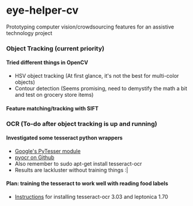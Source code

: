 eye-helper-cv
=============

Prototyping computer vision/crowdsourcing features for an assistive technology project 

### Object Tracking (current priority)

#### Tried different things in OpenCV 
- HSV object tracking (At first glance, it's not the best for multi-color objects)
- Contour detection (Seems promising, need to demystify the math a bit and test on grocery store items)

#### Feature matching/tracking with SIFT

### OCR (To-do after object tracking is up and running)

#### Investigated some tesseract python wrappers
- [Google's PyTesser module](https://code.google.com/p/pytesser/w/list)
- [pyocr on Github](https://github.com/jflesch/pyocr)
- Also remember to 
    sudo apt-get install tesseract-ocr
- Results are lackluster without training things :|

#### Plan: training the tesseract to work well with reading food labels
- [Instructions](https://github.com/greenteawarrior/eye-helper-cv/blob/master/installing-tesseract-leptonica.md) for installing tesseract-ocr 3.03 and leptonica 1.70

